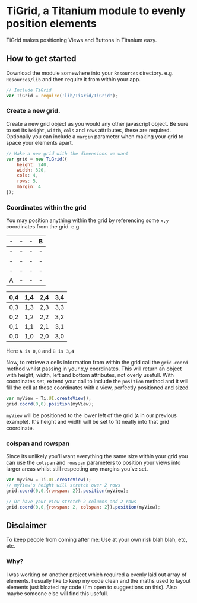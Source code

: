 # TiGrid, a Titanium module to evenly position elements
TiGrid makes positioning Views and Buttons in Titanium easy.

## How to get started
Download the module somewhere into your `Resources` directory. e.g. `Resources/lib` and then require it from within your app. 

```javascript    
// Include TiGrid
var TiGrid = require('lib/TiGrid/TiGrid');
```

### Create a new grid.
Create a new grid object as you would any other javascript object. Be sure to set its `height`, `width`, `cols` and `rows` attributes, these are required. 
Optionally you can include a `margin` parameter when making your grid to space your elements apart.

```javascript
// Make a new grid with the dimensions we want
var grid = new TiGrid({
    height: 240,
    width: 320,
    cols: 4,
    rows: 5,
    margin: 4
});
```

### Coordinates within the grid
You may position anything within the grid by referencing some `x,y` coordinates from the grid. e.g.

|  -  |  -  |  -  |  B  |
| --- | --- | --- | --- |
|  -  |  -  |  -  |  -  |
|  -  |  -  |  -  |  -  |
|  -  |  -  |  -  |  -  |
|  A  |  -  |  -  |  -  |

|  0,4  |  1,4  |  2,4  |  3,4  |
| --- | --- | --- | --- |
|  0,3  |  1,3  |  2,3  |  3,3  |
|  0,2  |  1,2  |  2,2  |  3,2  |
|  0,1  |  1,1  |  2,1  |  3,1  |
|  0,0  |  1,0  |  2,0  |  3,0  |

Here `A is 0,0` and `B is 3,4`

Now, to retrieve a cells information from within the grid call the `grid.coord` method whilst passing in your x,y coordinates. This will return an object with height, width, left and bottom attributes, not overly usefull. 
With coordinates set, extend your call to include the `position` method and it will fill the cell at those coordinates with a view, perfectly positioned and sized.

```javascript
var myView = Ti.UI.createView();
grid.coord(0,0).position(myView);
```    

`myView` will be positioned to the lower left of the grid (`A` in our previous example). It's height and width will be set to fit neatly into that grid coordinate.

### colspan and rowspan
Since its unlikely you'll want everything the same size within your grid you can use the `colspan` and `rowspan` parameters to position your views into larger areas whilst still respecting any margins you've set.

```javascript
var myView = Ti.UI.createView();
// myView's height will stretch over 2 rows
grid.coord(0,0,{rowspan: 2}).position(myView);

// Or have your view stretch 2 columns and 2 rows
grid.coord(0,0,{rowspan: 2, colspan: 2}).position(myView);
```

## Disclaimer
To keep people from coming after me: Use at your own risk blah blah, etc, etc. 

### Why?
I was working on another project which required a evenly laid out array of elements. I usually like to keep my code clean and the maths used to layout elements just bloated my code (I'm open to suggestions on this). Also maybe someone else will find this usefull. 